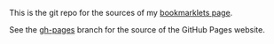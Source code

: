 This is the git repo for the sources of my [bookmarklets page](https://thomasleplus.github.io/bookmarklets).

See the [gh-pages](/thomasleplus/bookmarklets/tree/gh-pages) branch for the source of the GitHub Pages website.
